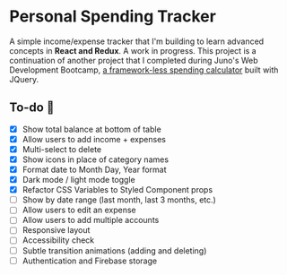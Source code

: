 # Personal Spending Tracker

A simple income/expense tracker that I'm building to learn advanced concepts in **React and Redux**. A work in progress. This project is a continuation of another project that I completed during Juno's Web Development Bootcamp, [a framework-less spending calculator](https://github.com/robinnong/robinNongprojectThree "Personal Budget Calculator") built with JQuery.

## To-do 📝
- [x] Show total balance at bottom of table
- [x] Allow users to add income + expenses
- [x] Multi-select to delete
- [x] Show icons in place of category names
- [x] Format date to Month Day, Year format 
- [x] Dark mode / light mode toggle
- [x] Refactor CSS Variables to Styled Component props
- [ ] Show by date range (last month, last 3 months, etc.) 
- [ ] Allow users to edit an expense 
- [ ] Allow users to add multiple accounts
- [ ] Responsive layout
- [ ] Accessibility check
- [ ] Subtle transition animations (adding and deleting)
- [ ] Authentication and Firebase storage  
